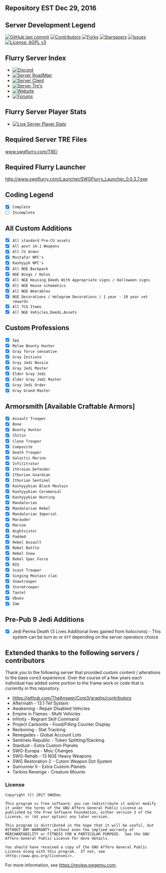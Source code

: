 ## Repository EST Dec 29, 2016 

## Server Development Legend
<!--
*** Thanks for checking out this README Template. If you have a suggestion that would
*** make this better, please fork the repo and create a pull request or simply open
*** an issue with the tag "enhancement".
*** Thanks again! Now go create something AMAZING! :D
-->




<!-- PROJECT SHIELDS -->
<!--
*** I'm using markdown "reference style" links for readability.
*** Reference links are enclosed in brackets [ ] instead of parentheses ( ).
*** See the bottom of this document for the declaration of the reference variables
*** for contributors-url, forks-url, etc. This is an optional, concise syntax you may use.
*** https://www.markdownguide.org/basic-syntax/#reference-style-links
-->
[![GitHub last commit](https://img.shields.io/github/last-commit/Thrax989/SWGFlurry.svg)](https://github.com/Thrax989/SWGFlurry/commits/master)
[![Contributors][contributors-shield]][contributors-url]
[![Forks][forks-shield]][forks-url]
[![Stargazers][stars-shield]][stars-url]
[![Issues][issues-shield]][issues-url]
[![License: AGPL v3](https://img.shields.io/badge/License-AGPL_v3-blue.svg)](https://github.com/Thrax989/SWGFlurry/blob/master/LICENSE)

## Flurry Server Index  ##
  * [![Discord](https://discordapp.com/api/guilds/457257573859590154/widget.png)](https://discord.gg/RVx66Sw) 
  * [![Server RoadMap ](https://img.shields.io/badge/Server%20Roadmap-Click%20Here-005f71.svg?style=plastic)](https://trello.com/b/fawSAKWE/swg-flurry-classic-server)
  * [![Server Client ](https://img.shields.io/badge/Server%20Client-Click%20Here-005f71.svg?style=plastic)](http://www.swgflurry.com/Launcher/SWGFlurry_Launcher_0.0.3.7.exe) 
  * [![Server Tre's ](https://img.shields.io/badge/Server%20Tre's-Click%20Here-005f71.svg?style=plastic)](https://mega.nz/#F!fw0EzZ4I!RfRwyqE859Ad3kGlQv7T4Q) 
  * [![Website ](https://img.shields.io/badge/Server%20Website-Click%20Here-005f71.svg?style=plastic)](http://www.swgflurry.com) 
  * [![Forums ](https://img.shields.io/badge/Server%20Forum's-Click%20Here-005f71.svg?style=plastic)](http://www.swgflurry.com/forum/) 

## Flurry Server Player Stats  ##
  * [![Live Server Player Stats ](https://img.shields.io/badge/Server%20LivePlayerStats-Click%20Here-005f71.svg?style=plastic)](http://www.swgflurry.com/stats/search.php) 

## Required Server TRE Files
www.swgflurry.com/TRE/

## Required Flurry Launcher
http://www.swgflurry.com/Launcher/SWGFlurry_Launcher_0.0.3.7.exe
  
## Coding Legend
- [x] `Complete`
- [ ] `Incomplete`

## All Custom Additions
- [x] `All standard Pre-CU assets`
- [x] `All post 14.1 Weapons`
- [x] `All CU Armor`
- [x] `Mustafar NPC's`
- [x] `Kashyyyk NPC's`
- [x] `All NGE Backpack`
- [x] `NGE Wings / Halos`
- [x] `All NGE Housing Deeds With Appropriate signs / Halloween signs`
- [x] `All NGE House schematics`
- [x] `All NGE Wearables`
- [x] `NGE Decorations / Hologram Decorations / 1 year - 10 year vet rewards`
- [x] `All TCG Items`
- [x] `All NGE Vehicles,Deeds,Assets`

## Custom Professions
- [x] `Spy`
- [x] `Melee Bounty Hunter`
- [x] `Gray force sensative`
- [x] `Gray Initiate`
- [x] `Gray Jedi Novice` 
- [x] `Gray Jedi Master`
- [x] `Elder Gray Jedi`
- [x] `Elder Gray Jedi Master`
- [x] `Gray Jedi Order`
- [x] `Gray Grand Master`

## Armorsmith [Available Craftable Armors]
- [x] `Assault Trooper`
- [x] `Bone`
- [x] `Bounty Hunter`
- [x] `Chitin`
- [x] `Clone Trooper`
- [x] `Composite` 
- [x] `Death Trooper`
- [x] `Galactic Marine`
- [x] `Infilitrator`
- [x] `Ithroian Defender`
- [x] `Ithorian Guardian`
- [x] `Ithorian Sentinel`
- [x] `Kashyyykian Black Moutain`
- [x] `Kashyyykian Ceremonial`
- [x] `Kashyyykian Hunting`
- [x] `Mandalorian`
- [x] `Mandalorian Rebel`
- [x] `Mandalorian Imperial`
- [x] `Marauder`
- [x] `Marine`
- [x] `Nightsister`
- [x] `Padded`
- [x] `Rebel Assault`
- [x] `Rebel Battle`
- [x] `Rebel Snow`
- [x] `Rebel Spec Force`
- [x] `RIS`
- [x] `Scout Trooper`
- [x] `Singing Moutain clan`
- [x] `Snowtrooper`
- [x] `Stormtrooper`
- [x] `Tantel`
- [x] `Ubues`
- [x] `Zam`

## Pre-Pub 9 Jedi Additions
- [x] Jedi Perma Death (3 Lives Additional lives gained from holocrons) - This system can be turn  `On` or  `Off` depending on the server operators choice

## Extended thanks to the following servers / contributors
Thank you to the following server that provided custom content / alterations to the base core3 experience. Over the course of a few years each individual has added some portion to the frame work or code that is currently in this repository.

  * https://github.com/TheAnswer/Core3/graphs/contributors
  * Aftermath - 13.1 Tef System
  * Awakening - Repair Disabled Vehicles
  * Empire in Flames - Multi Vehicles
  * Infinity - Regrant Skill Command
  * Project Carbonite - Food/Filling Counter Display
  * Reckoning - Stat Tracking
  * Renegades - Global Account Lots
  * Sentinels Republic - Token Splitting/Stacking
  * Stardust - Extra Custom Planets
  * SWG-Europa - Misc Changes
  * SWG-Rehab - 13 NGE Heavy Weapons
  * SWG Restoration 2 - Cutom Weapon Dot System
  * Sunrunner II - Extra Custom Planets
  * Tarkins Revenge - Creature Mounts

### License ###
    Copyright (C) 2017 SWGEmu

    This program is free software: you can redistribute it and/or modify
    it under the terms of the GNU Affero General Public License as published by the Free Software Foundation, either version 3 of the License, or (at your option) any later version.

    This program is distributed in the hope that it will be useful, but WITHOUT ANY WARRANTY; without even the implied warranty of MERCHANTABILITY or FITNESS FOR A PARTICULAR PURPOSE.  See the GNU Affero General Public License for more details.

    You should have received a copy of the GNU Affero General Public License along with this program.  If not, see <http://www.gnu.org/licenses/>.

For more information, see https://review.swgemu.com.

<!-- MARKDOWN LINKS & IMAGES -->
<!-- https://www.markdownguide.org/basic-syntax/#reference-style-links -->
[contributors-shield]: https://img.shields.io/github/contributors/Thrax989/SWGFlurry.svg?style=flat-square
[contributors-url]: https://github.com/Thrax989/SWGFlurry/graphs/contributors
[forks-shield]: https://img.shields.io/github/forks/Thrax989/SWGFlurry.svg?style=flat-square
[forks-url]: https://github.com/Thrax989/SWGFlurry/network/members
[stars-shield]: https://img.shields.io/github/stars/Thrax989/SWGFlurry.svg?style=flat-square
[stars-url]: https://github.com/Thrax989/SWGFlurry/stargazers
[issues-shield]: https://img.shields.io/github/issues/Thrax989/SWGFlurry.svg?style=flat-square
[issues-url]: https://github.com/Thrax989/SWGFlurry/issues
